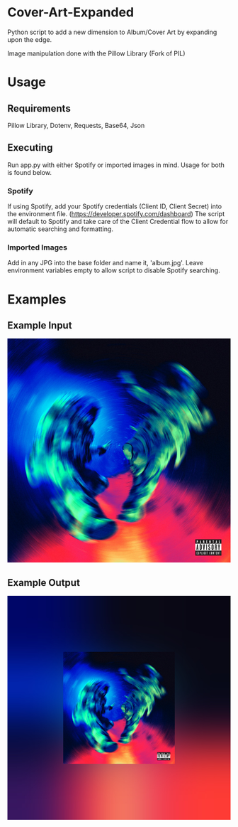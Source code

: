 # Cover-Art-Expanded
Python script to add a new dimension to Album/Cover Art by expanding upon the edge.

Image manipulation done with the Pillow Library (Fork of PIL)

# Usage
## Requirements
Pillow Library, Dotenv, Requests, Base64, Json
## Executing
Run app.py with either Spotify or imported images in mind. Usage for both is found below.
### Spotify
If using Spotify, add your Spotify credentials (Client ID, Client Secret) into the environment file. (https://developer.spotify.com/dashboard) The script will default to Spotify and take care of the Client Credential flow to allow for automatic searching and formatting.
### Imported Images
Add in any JPG into the base folder and name it, 'album.jpg'. Leave environment variables empty to allow script to disable Spotify searching.
# Examples
## Example Input
![Input Image](/examples/input.jpg)
## Example Output
![Input Image](/examples/output.jpg)
